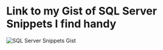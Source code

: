 # Link to my Gist of SQL Server Snippets I find handy

![SQL Server Snippets Gist](http://curtlymartin.roughdraft.io/f3c7b229ea4b667583dd9d91b9b47fa6-)
